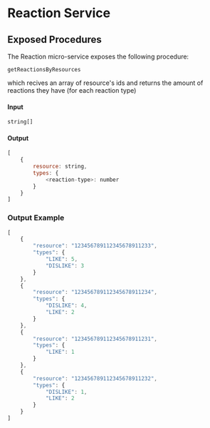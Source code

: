 # Reaction Service

## Exposed Procedures

The Reaction micro-service exposes the following procedure:

`getReactionsByResources`

which recives an array of resource's ids and returns the amount of reactions they have (for each reaction type)

#### Input
``` javascript
string[]
```
#### Output
``` javascript
[
    {
        resource: string,
        types: {
            <reaction-type>: number
        }
    }
]
```

### Output Example

``` javascript
[
    {
        "resource": "123456789112345678911233",
        "types": {
            "LIKE": 5,
            "DISLIKE": 3
        }
    },
    {
        "resource": "123456789112345678911234",
        "types": {
            "DISLIKE": 4,
            "LIKE": 2
        }
    },
    {
        "resource": "123456789112345678911231",
        "types": {
            "LIKE": 1
        }
    },
    {
        "resource": "123456789112345678911232",
        "types": {
            "DISLIKE": 1,
            "LIKE": 2
        }
    }
]
```

